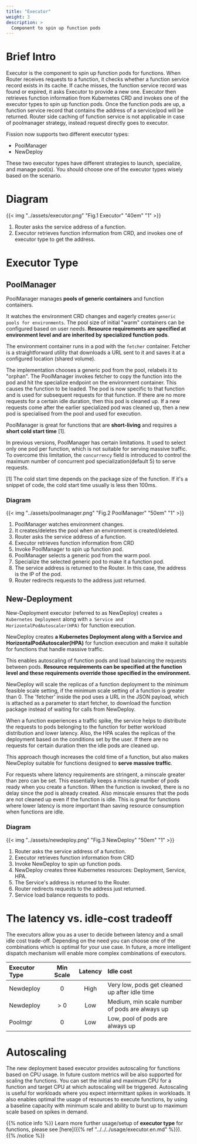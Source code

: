```yaml
---
title: "Executor"
weight: 3
description: >
  Component to spin up function pods
---
```


# Brief Intro

Executor is the component to spin up function pods for functions. When Router receives 
requests to a function, it checks whether a function service record exists in its cache. 
If cache misses, the function service record was found or expired, it asks Executor to 
provide a new one. Executor then retrieves function information from Kubernetes CRD and 
invokes one of the executor types to spin up function pods. Once the function pods are up, 
a function service record that contains the address of a service/pod will be returned. 
Router side caching of function service is not applicable in case of poolmanager strategy, 
instead request directly goes to executor.

Fission now supports two different executor types:

* PoolManager
* NewDeploy

These two executor types have different strategies to launch, specialize, and manage pod(s).
You should choose one of the executor types wisely based on the scenario.

# Diagram

{{< img "../assets/executor.png" "Fig.1 Executor" "40em" "1" >}}

1. Router asks the service address of a function.
2. Executor retrieves function information from CRD, and invokes one of executor type to get the address. 

# Executor Type

## PoolManager 

PoolManager manages **pools of generic containers** and function containers.

It watches the environment CRD changes and eagerly creates `generic pools
for environments`. The pool size of initial "warm" containers can be 
configured based on user needs. **Resource requirements are specified at 
environment level and are inherited by specialized function pods**.

The environment container runs in a pod with the `fetcher` container. 
Fetcher is a straightforward utility that downloads a URL sent to it 
and saves it at a configured location (shared volume).

The implementation chooses a generic pod from the pool, relabels it to
"orphan". The PoolManager invokes fetcher to copy the function 
into the pod and hit the specialize endpoint on the environment container. 
This causes the function to be loaded. The pod is now specific to that 
function and is used for subsequent requests for that function. If there are 
no more requests for a certain idle duration, then this pod is cleaned up. 
If a new requests come after the earlier specialized pod was cleaned up, 
then a new pod is specialised from the pool and used for execution.

PoolManager is great for functions that are **short-living** and requires a **short 
cold start time** [1].

In previous versions, PoolManager has certain limitations. It used to select only 
one pod per function, which is not suitable for serving massive traffic. To overcome 
this limitation, the `concurrency` field is introduced to control the maximum number 
of concurrent pod specialization(default 5) to serve requests.

[1] The cold start time depends on the package size of the function. If it's
a snippet of code, the cold start time usually is less then 100ms.

### Diagram

{{< img "../assets/poolmanager.png" "Fig.2 PoolManager" "50em" "1" >}}

1. PoolManager watches environment changes.
2. It creates/deletes the pool when an environment is created/deleted. 
3. Router asks the service address of a function.
4. Executor retrieves function information from CRD
5. Invoke PoolManager to spin up function pod.
6. PoolManager selects a generic pod from the warm pool.
7. Specialize the selected generic pod to make it a function pod.
8. The service address is returned to the Router. In this case, the address is the IP of the pod.
9. Router redirects requests to the address just returned.

## New-Deployment 

New-Deployment executor (referred to as NewDeploy) creates `a Kubernetes Deployment` along 
with `a Service and HorizontalPodAutoscaler(HPA)` for function execution. 

NewDeploy creates **a Kubernetes Deployment along with a Service and HorizontalPodAutoscaler(HPA)** 
for function execution and make it suitable for functions that handle massive traffic.

This enables autoscaling of function pods and load balancing the requests between pods. 
**Resource requirements can be specified at the function level and these requirements 
override those specified in the environment.**

NewDeploy will scale the replicas of a function deployment to the minimum feasible scale setting, 
if the minimum scale setting of a function is greater than 0. The 'fetcher' inside the pod uses a URL 
in the JSON payload, which is attached as a parameter to start fetcher, to download the 
function package instead of waiting for calls from NewDeploy.

When a function experiences a traffic spike, the service helps to distribute the requests to 
pods belonging to the function for better workload distribution and lower latency. Also, 
the HPA scales the replicas of the deployment based on the conditions set by the user.
If there are no requests for certain duration then the idle pods are cleaned up.
 
This approach though increases the cold time of a function, but also makes NewDeploy 
suitable for functions designed to **serve massive traffic**.

For requests where latency requirements are stringent, a minscale greater than zero can be set. 
This essentially keeps a minscale number of pods ready when you create a function. When the function 
is invoked, there is no delay since the pod is already created. Also minscale ensures that the pods 
are not cleaned up even if the function is idle. This is great for functions where lower latency is 
more important than saving resource consumption when functions are idle.

### Diagram

{{< img "../assets/newdeploy.png" "Fig.3 NewDeploy" "50em" "1" >}}

1. Router asks the service address of a function.
2. Executor retrieves function information from CRD
3. Invoke NewDeploy to spin up function pods.
4. NewDeploy creates three Kubernetes resources: Deployment, Service, HPA.
5. The Service's address is returned to the Router.
6. Router redirects requests to the address just returned.
7. Service load balance requests to pods.

# The latency vs. idle-cost tradeoff

The executors allow you as a user to decide between latency and a small idle cost trade-off. 
Depending on the need you can choose one of the combinations which is optimal for your use 
case. In future, a more intelligent dispatch mechanism will enable more complex combinations 
of executors.

| Executor Type | Min Scale | Latency | Idle cost |
|:--------------|:---------:|:-------:|:----------|
|Newdeploy      |0          |High     |Very low, pods get cleaned up after idle time|
|Newdeploy      |> 0         |Low      |Medium, min scale number of pods are always up|
|Poolmgr        |0          |Low      |Low, pool of pods are always up|

# Autoscaling

The new deployment based executor provides autoscaling for functions based on CPU usage. In future 
custom metrics will be also supported for scaling the functions. You can set the initial and maximum 
CPU for a function and target CPU at which autoscaling will be triggered. Autoscaling is useful for 
workloads where you expect intermittant spikes in workloads. It also enables optimal the usage of 
resources to execute functions, by using a baseline capacity with minimum scale and ability to burst 
up to maximum scale based on spikes in demand.

{{% notice info %}}
Learn more further usage/setup of **executor type** for functions, please see [here]({{% ref "../../../usage/executor.en.md" %}}).
{{% /notice %}}
